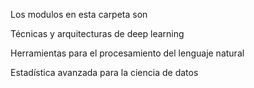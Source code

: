 Los modulos en esta carpeta son

Técnicas y arquitecturas de deep learning

Herramientas para el procesamiento del lenguaje natural

Estadística avanzada para la ciencia de datos
